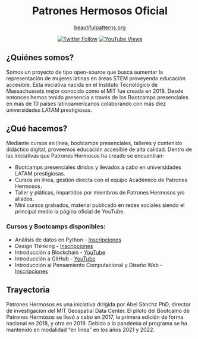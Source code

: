 <div align="center">

# Patrones Hermosos Oficial
[beautifulpatterns.org](beautifulpatterns.org)
  
[![Twitter Follow](https://img.shields.io/twitter/follow/patronesh?logoColor=E55E4F&color=FFFFFF&style=social)](https://twitter.com/carobarreirov)
[![YouTube Views](https://img.shields.io/youtube/channel/views/UCi9A7tCwNelhMpZJoI4XM6g?style=social&color=FFFFFF&logoColor=E55E4F)](https://www.youtube.com/channel/UCi9A7tCwNelhMpZJoI4XM6g)

</div>

## ¿Quiénes somos?
Somos un proyecto de tipo open-source que busca aumentar la representación de mujeres latinas en áreas STEM proveyendo educación accesible. Esta iniciativa nacida en el Instituto Tecnológico de Massachussets mejor conocido como el MIT fue creada en 2018.
Desde entonces hemos tenido presencia a través de los Bootcamps presenciales en más de 10 países latinoamericanos colaborando con más diez universidades LATAM prestigiosas. 
  
## ¿Qué hacemos?
Mediante cursos en línea, bootcamps presenciales, talleres y contenido didáctico digital, proveemos educación accesible de alta calidad.
Dentro de las iniciativas que Patrones Hermosos ha creado se encuentran:
  - Bootcamps presenciales diridos y llevados a cabo en universidades LATAM prestigiosas. 
  - Cursos en línea, gestión directa con el equipo Académico de Patrones Hermosos. 
  - Taller y pláticas, impartidos por miembros de Patrones Hermosos y/o aliados.
  - Mini cursos grabados, material publicado en redes sociales siendo el principal medio la página oficial de YouTube. 

### Cursos y Bootcamps disponibles:
- Análisis de datos en Python - [Inscripciones]()
- Design Thinking - [Inscripciones]()
- Introducción a Blockchain - [YouTube]()
- Introducción a GitHub - [YouTube]()
- Introducción al Pensamiento Computacional y Diseño Web - [Inscripciones]()

## Trayectoria 
Patrones Hermosos es una iniciativa dirigida por Abel Sánchz PhD, director de investigación del MIT Geospatial Data Center.
El piloto del Bootcamo de Patrones Hermosos se llevó a cabo en 2017, la primera edición de forma nacional en 2018, y otra en 2019. 
Debido a la pandemia el programa se ha mantenido en modalidad “en línea” en los años 2021 y 2022. 


